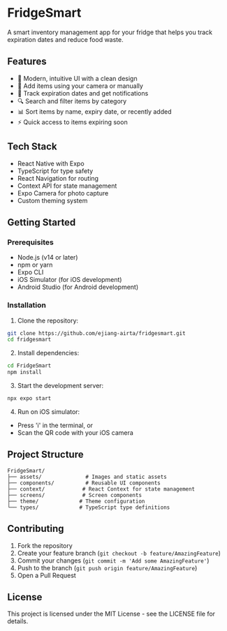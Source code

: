 # FridgeSmart

A smart inventory management app for your fridge that helps you track expiration dates and reduce food waste.

## Features

- 📱 Modern, intuitive UI with a clean design
- 📸 Add items using your camera or manually
- 📅 Track expiration dates and get notifications
- 🔍 Search and filter items by category
- 📊 Sort items by name, expiry date, or recently added
- ⚡ Quick access to items expiring soon

## Tech Stack

- React Native with Expo
- TypeScript for type safety
- React Navigation for routing
- Context API for state management
- Expo Camera for photo capture
- Custom theming system

## Getting Started

### Prerequisites

- Node.js (v14 or later)
- npm or yarn
- Expo CLI
- iOS Simulator (for iOS development)
- Android Studio (for Android development)

### Installation

1. Clone the repository:
```bash
git clone https://github.com/ejiang-airta/fridgesmart.git
cd fridgesmart
```

2. Install dependencies:
```bash
cd FridgeSmart
npm install
```

3. Start the development server:
```bash
npx expo start
```

4. Run on iOS simulator:
- Press 'i' in the terminal, or
- Scan the QR code with your iOS camera

## Project Structure

```
FridgeSmart/
├── assets/              # Images and static assets
├── components/          # Reusable UI components
├── context/            # React Context for state management
├── screens/            # Screen components
├── theme/             # Theme configuration
└── types/             # TypeScript type definitions
```

## Contributing

1. Fork the repository
2. Create your feature branch (`git checkout -b feature/AmazingFeature`)
3. Commit your changes (`git commit -m 'Add some AmazingFeature'`)
4. Push to the branch (`git push origin feature/AmazingFeature`)
5. Open a Pull Request

## License

This project is licensed under the MIT License - see the LICENSE file for details. 